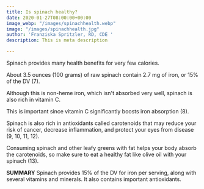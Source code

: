 ```yaml
---
title: Is spinach healthy?
date: 2020-01-27T08:00:00+00:00
image_webp: "/images/spinachhealth.webp"
image: "/images/spinachhealth.jpg"
author: 'Franziska Spritzler, RD, CDE '
description: This is meta description

---
```

Spinach provides many health benefits for very few calories.

About 3.5 ounces (100 grams) of raw spinach contain 2.7 mg of iron, or 15% of the DV (7).

Although this is non-heme iron, which isn't absorbed very well, spinach is also rich in vitamin C.

This is important since vitamin C significantly boosts iron absorption (8).

Spinach is also rich in antioxidants called carotenoids that may reduce your risk of cancer, decrease inflammation, and protect your eyes from disease (9, 10, 11, 12).

Consuming spinach and other leafy greens with fat helps your body absorb the carotenoids, so make sure to eat a healthy fat like olive oil with your spinach (13).

**SUMMARY** Spinach provides 15% of the DV for iron per serving, along with several vitamins and minerals. It also contains important antioxidants.